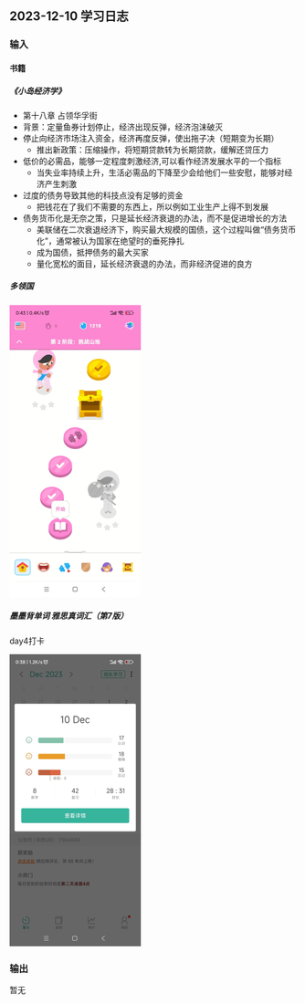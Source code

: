 ## 2023-12-10 学习日志

### 输入

#### 书籍

##### 《小岛经济学》

-  第十八章  占领华孚街
  - 背景：定量鱼券计划停止，经济出现反弹，经济泡沫破灭
  - 停止向经济市场注入资金，经济再度反弹，使出拖子决（短期变为长期）
    - 推出新政策：压缩操作，将短期贷款转为长期贷款，缓解还贷压力
  - 低价的必需品，能够一定程度刺激经济,可以看作经济发展水平的一个指标
    - 当失业率持续上升，生活必需品的下降至少会给他们一些安慰，能够对经济产生刺激
  - 过度的债务导致其他的科技点没有足够的资金
    - 把钱花在了我们不需要的东西上，所以例如工业生产上得不到发展
  - 债务货币化是无奈之策，只是延长经济衰退的办法，而不是促进增长的方法
    - 美联储在二次衰退经济下，购买最大规模的国债，这个过程叫做“债务货币化”，通常被认为国家在绝望时的垂死挣扎
    - 成为国债，抵押债务的最大买家
    - 量化宽松的面目，延长经济衰退的办法，而非经济促进的良方

##### 多领国

<img src="../../2023/img/image-20231211004326710.png" alt="image-20231211004326710" style="zoom:50%;" />

##### 墨墨背单词 雅思真词汇（第7版）

day4打卡

<img src="../../2023/img/image-20231211003852749.png" style="zoom:50%;" />

### 输出

暂无

